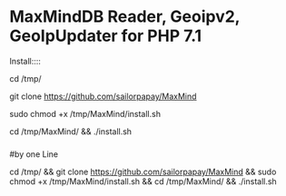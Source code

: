 # MaxMindDB Reader, Geoipv2, GeoIpUpdater for PHP 7.1

Install::::



cd /tmp/ 

git clone https://github.com/sailorpapay/MaxMind 

sudo chmod +x /tmp/MaxMind/install.sh 

cd /tmp/MaxMind/ && ./install.sh




#####
#####
#by one Line

cd /tmp/ && git clone https://github.com/sailorpapay/MaxMind  && sudo chmod +x /tmp/MaxMind/install.sh && cd /tmp/MaxMind/ && ./install.sh
